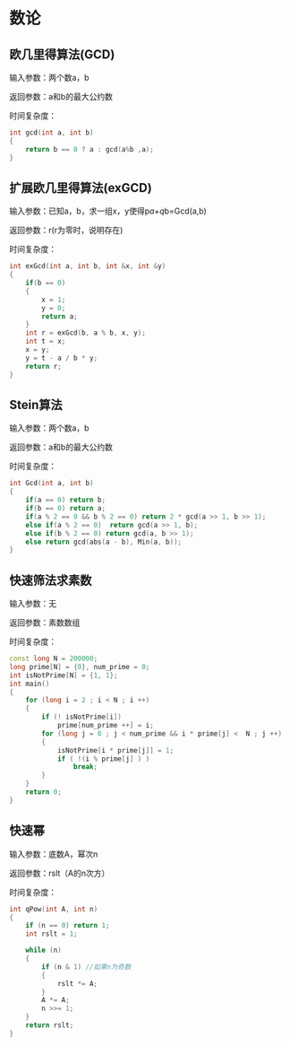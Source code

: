 # 数论

## 欧几里得算法(GCD)

输入参数：两个数a，b

返回参数：a和b的最大公约数

时间复杂度：

```c++
int gcd(int a, int b)
{
    return b == 0 ? a : gcd(a%b ,a);
}
```

## 扩展欧几里得算法(exGCD)

输入参数：已知a，b，求一组x，y使得p*a+q*b=Gcd(a,b)

返回参数：r(r为零时，说明存在)

时间复杂度：

```c++
int exGcd(int a, int b, int &x, int &y)
{
    if(b == 0)
    {
        x = 1;
        y = 0;
        return a;
    }
    int r = exGcd(b, a % b, x, y);
    int t = x;
    x = y;
    y = t - a / b * y;
    return r;
}
```

## Stein算法

输入参数：两个数a，b

返回参数：a和b的最大公约数

时间复杂度：

```c++
int Gcd(int a, int b)
{
    if(a == 0) return b;
    if(b == 0) return a;
    if(a % 2 == 0 && b % 2 == 0) return 2 * gcd(a >> 1, b >> 1);
    else if(a % 2 == 0)  return gcd(a >> 1, b);
    else if(b % 2 == 0) return gcd(a, b >> 1);
    else return gcd(abs(a - b), Min(a, b));
}
```

## 快速筛法求素数

输入参数：无

返回参数：素数数组

时间复杂度：

```c++
const long N = 200000;
long prime[N] = {0}, num_prime = 0;
int isNotPrime[N] = {1, 1};
int main()
{
    for (long i = 2 ; i < N ; i ++)
    {
        if (! isNotPrime[i])
            prime[num_prime ++] = i;
        for (long j = 0 ; j < num_prime && i * prime[j] <  N ; j ++)
        {
            isNotPrime[i * prime[j]] = 1;
            if ( !(i % prime[j] ) )
                break;
        }
    }
    return 0;
}
```

## 快速幂

输入参数：底数A，幂次n

返回参数：rslt（A的n次方）

时间复杂度：

```c++
int qPow(int A, int n)
{
    if (n == 0) return 1;
    int rslt = 1;

    while (n)
    {
        if (n & 1) //如果n为奇数
        {
            rslt *= A;
        }
        A *= A;
        n >>= 1;
    }
    return rslt;
}
```


